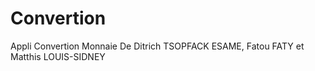 # Convertion
Appli Convertion Monnaie De Ditrich TSOPFACK ESAME, Fatou FATY et Matthis LOUIS-SIDNEY
